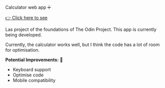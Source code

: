 Calculator web app ➗

<a href='https://amadeu-io.github.io/Calculator'>👉 Click here to see</a>

Las project of the foundations of The Odin Project. This app is currently being developed.

Currently, the calculator works well, but I think the code has a lot of room for
optimisation.

<b>Potential Improvements:</b> 💪

- Keyboard support
- Optimise code
- Mobile compatibility
